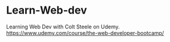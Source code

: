 # Learn-Web-dev
Learning Web Dev with Colt Steele on Udemy. https://www.udemy.com/course/the-web-developer-bootcamp/
